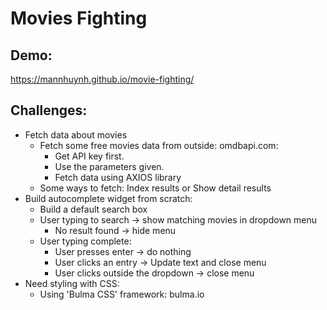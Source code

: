 # Movies Fighting

## Demo:
https://mannhuynh.github.io/movie-fighting/

## Challenges:

- Fetch data about movies
  - Fetch some free movies data from outside: omdbapi.com:
    - Get API key first. 
    - Use the parameters given.
    - Fetch data using AXIOS library
  - Some ways to fetch: Index results or Show detail results
- Build autocomplete widget from scratch:
  - Build a default search box
  - User typing to search -> show matching movies in dropdown menu
    - No result found -> hide menu
  - User typing complete:
    - User presses enter -> do nothing
    - User clicks an entry -> Update text and close menu
    - User clicks outside the dropdown -> close menu
- Need styling with CSS:
  - Using 'Bulma CSS' framework: bulma.io

